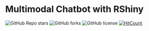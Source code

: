 # Multimodal Chatbot with RShiny

![GitHub Repo stars](https://img.shields.io/github/stars/Soumyadipta2020/Chatbot_with_R?style=social)
![GitHub forks](https://img.shields.io/github/forks/Soumyadipta2020/Chatbot_with_R?style=social)
![GitHub license](https://img.shields.io/github/license/Soumyadipta2020/Chatbot_with_R)
[![HitCount](https://hits.dwyl.com/Soumyadipta2020/Chatbot_with_R.svg?style=flat-square)](http://hits.dwyl.com/Soumyadipta2020/Chatbot_with_R)
